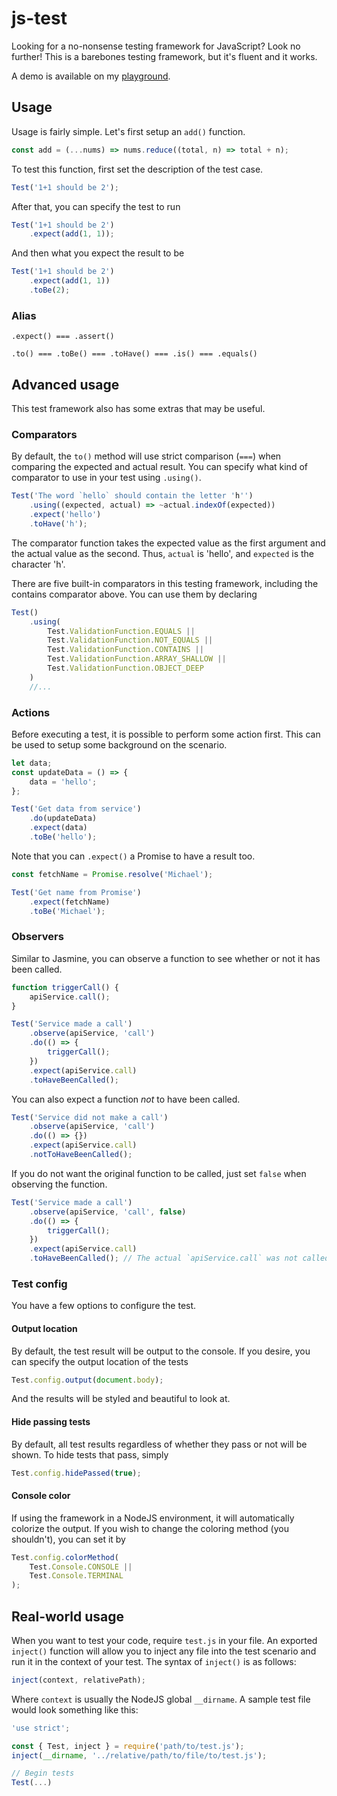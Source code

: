 # js-test

Looking for a no-nonsense testing framework for JavaScript? Look no further! This is a barebones testing framework, but it's fluent and it works.

A demo is available on my [playground](https://www.michaelcheng.us/playground/lib-js/test/).

## Usage
Usage is fairly simple. Let's first setup an `add()` function.

```javascript
const add = (...nums) => nums.reduce((total, n) => total + n);
```

To test this function, first set the description of the test case.

```javascript
Test('1+1 should be 2');
```

After that, you can specify the test to run

```javascript
Test('1+1 should be 2')
	.expect(add(1, 1));
```

And then what you expect the result to be

```javascript
Test('1+1 should be 2')
	.expect(add(1, 1))
	.toBe(2);
```

### Alias
`.expect() === .assert()`

`.to() === .toBe() === .toHave() === .is() === .equals()`

## Advanced usage
This test framework also has some extras that may be useful.

### Comparators
By default, the `to()` method will use strict comparison (`===`) when comparing the expected and actual result. You can specify what kind of comparator to use in your test using `.using()`.

```javascript
Test('The word `hello` should contain the letter 'h'')
	.using((expected, actual) => ~actual.indexOf(expected))
	.expect('hello')
	.toHave('h');
```

The comparator function takes the expected value as the first argument and the actual value as the second. Thus, `actual` is 'hello', and `expected` is the character 'h'.

There are five built-in comparators in this testing framework, including the contains comparator above. You can use them by declaring

```javascript
Test()
	.using(
		Test.ValidationFunction.EQUALS ||
		Test.ValidationFunction.NOT_EQUALS ||
		Test.ValidationFunction.CONTAINS ||
		Test.ValidationFunction.ARRAY_SHALLOW ||
		Test.ValidationFunction.OBJECT_DEEP
	)
	//...
```

### Actions
Before executing a test, it is possible to perform some action first. This can be used to setup some background on the scenario.

```javascript
let data;
const updateData = () => {
	data = 'hello';
};

Test('Get data from service')
	.do(updateData)
	.expect(data)
	.toBe('hello');
```

Note that you can `.expect()` a Promise to have a result too.

```javascript
const fetchName = Promise.resolve('Michael');

Test('Get name from Promise')
	.expect(fetchName)
	.toBe('Michael');
```

### Observers
Similar to Jasmine, you can observe a function to see whether or not it has been called.

```javascript
function triggerCall() {
	apiService.call();
}

Test('Service made a call')
	.observe(apiService, 'call')
	.do(() => {
		triggerCall();
	})
	.expect(apiService.call)
	.toHaveBeenCalled();
```

You can also expect a function *not* to have been called.

```javascript
Test('Service did not make a call')
	.observe(apiService, 'call')
	.do(() => {})
	.expect(apiService.call)
	.notToHaveBeenCalled();
```

If you do not want the original function to be called, just set `false` when observing the function.

```javascript
Test('Service made a call')
	.observe(apiService, 'call', false)
	.do(() => {
		triggerCall();
	})
	.expect(apiService.call)
	.toHaveBeenCalled(); // The actual `apiService.call` was not called
```

### Test config
You have a few options to configure the test.

#### Output location
By default, the test result will be output to the console. If you desire, you can specify the output location of the tests

```javascript
Test.config.output(document.body);
```

And the results will be styled and beautiful to look at.

#### Hide passing tests
By default, all test results regardless of whether they pass or not will be shown. To hide tests that pass, simply

```javascript
Test.config.hidePassed(true);
```

#### Console color
If using the framework in a NodeJS environment, it will automatically colorize the output. If you wish to change the coloring method (you shouldn't), you can set it by

```javascript
Test.config.colorMethod(
	Test.Console.CONSOLE ||
	Test.Console.TERMINAL
);
```

## Real-world usage
When you want to test your code, require `test.js` in your file. An exported `inject()` function will allow you to inject any file into the test scenario and run it in the context of your test. The syntax of `inject()` is as follows:

```javascript
inject(context, relativePath);
```

Where `context` is usually the NodeJS global `__dirname`. A sample test file would look something like this:

```javascript
'use strict';

const { Test, inject } = require('path/to/test.js');
inject(__dirname, '../relative/path/to/file/to/test.js');

// Begin tests
Test(...)
```